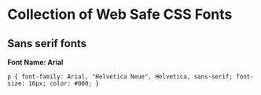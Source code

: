 # Collection of Web Safe CSS Fonts

## Sans serif fonts
**Font Name: Arial**

`p {
	font-family: Arial, "Helvetica Neue", Helvetica, sans-serif;
	font-size: 16px;
	color: #000;
}
`
